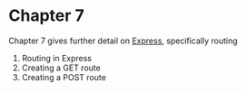 # Chapter 7

Chapter 7 gives further detail on [Express][1], specifically routing

1. Routing in Express
2. Creating a GET route
3. Creating a POST route

[1]: http://expressjs.com

